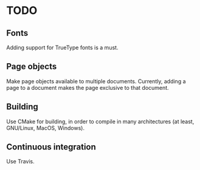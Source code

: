 # TODO

## Fonts

Adding support for TrueType fonts is a must.

## Page objects

Make page objects available to multiple documents. Currently, adding a page
to a document makes the page exclusive to that document.

## Building

Use CMake for building, in order to compile in many architectures (at
least, GNU/Linux, MacOS, Windows).

## Continuous integration

Use Travis.
